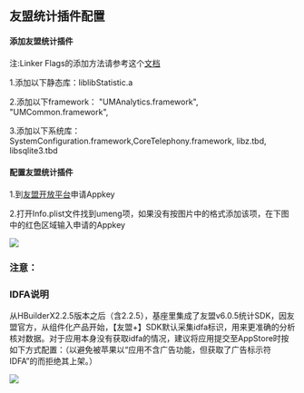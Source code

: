 ## 友盟统计插件配置

#### 添加友盟统计插件
注:Linker Flags的添加方法请参考这个[文档](/5PlusDocs/usemodule/iOSModuleConfig/common.md)

1.添加以下静态库：liblibStatistic.a

2.添加以下framework： "UMAnalytics.framework",
      "UMCommon.framework",

3.添加以下系统库：SystemConfiguration.framework,CoreTelephony.framework, libz.tbd, libsqlite3.tbd

#### 配置友盟统计插件
1.到[友盟开放平台](http://www.umeng.com/analytics)申请Appkey

2.打开Info.plist文件找到umeng项，如果没有按图片中的格式添加该项，在下图中的红色区域输入申请的Appkey

![](https://img.cdn.aliyun.dcloud.net.cn/nativedocs/5SDKiOS/statistic/2117.png)


### 注意：
### IDFA说明

从HBuilderX2.2.5版本之后（含2.2.5），基座里集成了友盟v6.0.5统计SDK，因友盟官方，从组件化产品开始，【友盟+】SDK默认采集idfa标识，用来更准确的分析核对数据。对于应用本身没有获取idfa的情况，建议将应用提交至AppStore时按如下方式配置：（以避免被苹果以“应用不含广告功能，但获取了广告标示符IDFA”的而拒绝其上架。）

![](https://img.cdn.aliyun.dcloud.net.cn/nativedocs/5SDKiOS/statistic/40552.png)
